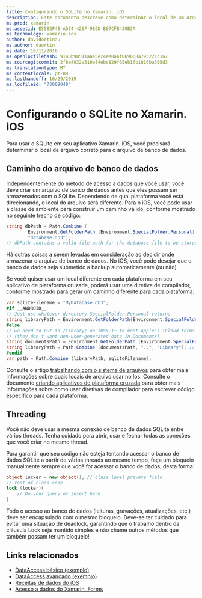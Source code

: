 ```yaml
---
title: Configurando o SQLite no Xamarin. iOS
description: Este documento descreve como determinar o local de um arquivo de banco de dados SQLite em um aplicativo Xamarin. iOS. Esses conceitos são relevantes independentemente do mecanismo de acesso a dados selecionado.
ms.prod: xamarin
ms.assetid: E5582F4B-AD74-420F-9E6D-B07CFB420B3A
ms.technology: xamarin-ios
author: davidortinau
ms.author: daortin
ms.date: 10/11/2016
ms.openlocfilehash: 9140b98511aae5e24ee8aaf069668a793221c1a7
ms.sourcegitcommit: 2fbe4932a319af4ebc829f65eb1fb1816ba305d3
ms.translationtype: MT
ms.contentlocale: pt-BR
ms.lasthandoff: 10/29/2019
ms.locfileid: "73009048"
---
```

# <a name="configuring-sqlite-in-xamarinios"></a>Configurando o SQLite no Xamarin. iOS

Para usar o SQLite em seu aplicativo Xamarin. iOS, você precisará determinar o local de arquivo correto para o arquivo de banco de dados.

## <a name="database-file-path"></a>Caminho do arquivo de banco de dados

Independentemente do método de acesso a dados que você usar, você deve criar um arquivo de banco de dados antes que eles possam ser armazenados com o SQLite. Dependendo de qual plataforma você está direcionando, o local do arquivo será diferente. Para o iOS, você pode usar a classe de ambiente para construir um caminho válido, conforme mostrado no seguinte trecho de código:

```csharp
string dbPath = Path.Combine (
        Environment.GetFolderPath (Environment.SpecialFolder.Personal),
        "database.db3");
// dbPath contains a valid file path for the database file to be stored
```

Há outras coisas a serem levadas em consideração ao decidir onde armazenar o arquivo de banco de dados. No iOS, você pode desejar que o banco de dados seja submetido a backup automaticamente (ou não).

Se você quiser usar um local diferente em cada plataforma em seu aplicativo de plataforma cruzada, poderá usar uma diretiva de compilador, conforme mostrado para gerar um caminho diferente para cada plataforma:

```csharp
var sqliteFilename = "MyDatabase.db3";
#if __ANDROID__
// Just use whatever directory SpecialFolder.Personal returns
string libraryPath = Environment.GetFolderPath(Environment.SpecialFolder.Personal); ;
#else
// we need to put in /Library/ on iOS5.1+ to meet Apple's iCloud terms
// (they don't want non-user-generated data in Documents)
string documentsPath = Environment.GetFolderPath (Environment.SpecialFolder.Personal); // Documents folder
string libraryPath = Path.Combine (documentsPath, "..", "Library"); // Library folder instead
#endif
var path = Path.Combine (libraryPath, sqliteFilename);
```

Consulte o artigo [trabalhando com o sistema de arquivos](~/ios/app-fundamentals/file-system.md) para obter mais informações sobre quais locais de arquivo usar no Ios. Consulte o documento [criando aplicativos de plataforma cruzada](~/cross-platform/app-fundamentals/building-cross-platform-applications/index.md) para obter mais informações sobre como usar diretivas de compilador para escrever código específico para cada plataforma.

## <a name="threading"></a>Threading

Você não deve usar a mesma conexão de banco de dados SQLite entre vários threads. Tenha cuidado para abrir, usar e fechar todas as conexões que você criar no mesmo thread.

Para garantir que seu código não esteja tentando acessar o banco de dados SQLite a partir de vários threads ao mesmo tempo, faça um bloqueio manualmente sempre que você for acessar o banco de dados, desta forma:

```csharp
object locker = new object(); // class level private field
// rest of class code
lock (locker){
    // Do your query or insert here
}
```

Todo o acesso ao banco de dados (leituras, gravações, atualizações, etc.) deve ser encapsulado com o mesmo bloqueio. Deve-se ter cuidado para evitar uma situação de deadlock, garantindo que o trabalho dentro da cláusula Lock seja mantido simples e não chame outros métodos que também possam ter um bloqueio!

## <a name="related-links"></a>Links relacionados

- [DataAccess básico (exemplo)](https://github.com/xamarin/mobile-samples/tree/master/DataAccess/Basic)
- [DataAccess avançado (exemplo)](https://github.com/xamarin/mobile-samples/tree/master/DataAccess/Advanced)
- [Receitas de dados do iOS](https://github.com/xamarin/recipes/tree/master/Recipes/ios/data/sqlite)
- [Acesso a dados do Xamarin. Forms](~/xamarin-forms/data-cloud/data/databases.md)
